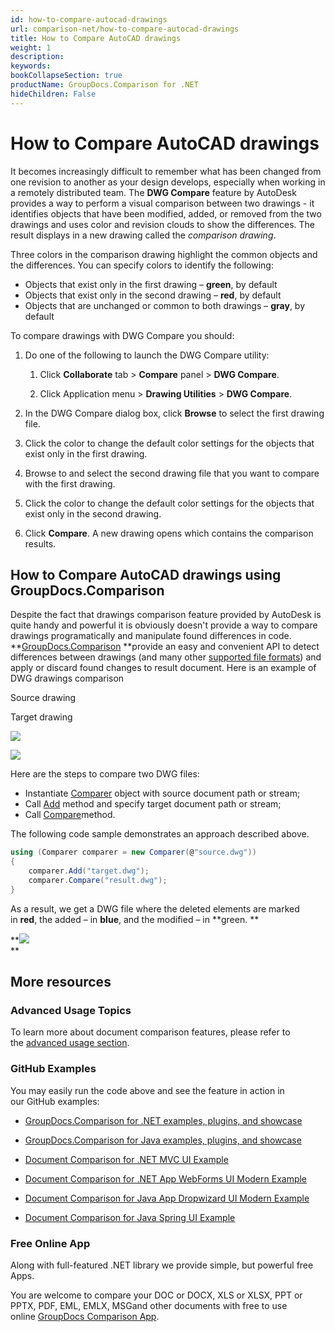 ```yaml
---
id: how-to-compare-autocad-drawings
url: comparison-net/how-to-compare-autocad-drawings
title: How to Compare AutoCAD drawings
weight: 1
description: 
keywords: 
bookCollapseSection: true
productName: GroupDocs.Comparison for .NET
hideChildren: False
---
```


# How to Compare AutoCAD drawings

It becomes increasingly difficult to remember what has been changed from one revision to another as your design develops, especially when working in a remotely distributed team. The **DWG Compare** feature by AutoDesk provides a way to perform a visual comparison between two drawings - it identifies objects that have been modified, added, or removed from the two drawings and uses color and revision clouds to show the differences. The result displays in a new drawing called the *comparison drawing*. 

Three colors in the comparison drawing highlight the common objects and the differences. You can specify colors to identify the following:

*   Objects that exist only in the first drawing – **green**, by default
*   Objects that exist only in the second drawing – **red**, by default
*   Objects that are unchanged or common to both drawings – **gray**, by default

To compare drawings with DWG Compare you should:

1.  Do one of the following to launch the DWG Compare utility: 
    1.  Click **Collaborate** tab > **Compare** panel > **DWG Compare**.
        
    2.  Click Application menu > **Drawing Utilities** > **DWG Compare**.
        
2.  In the DWG Compare dialog box, click **Browse** to select the first drawing file.
3.  Click the color to change the default color settings for the objects that exist only in the first drawing.
4.  Browse to and select the second drawing file that you want to compare with the first drawing.
5.  Click the color to change the default color settings for the objects that exist only in the second drawing.
6.  Click **Compare**. A new drawing opens which contains the comparison results.

## How to Compare AutoCAD drawings using GroupDocs.Comparison

Despite the fact that drawings comparison feature provided by AutoDesk is quite handy and powerful it is obviously doesn't provide a way to compare drawings programatically and manipulate found differences in code. **[GroupDocs.Comparison](https://products.groupdocs.com/comparison/net) **provide an easy and convenient API to detect differences between drawings (and many other [supported file formats](https://wiki.lisbon.dynabic.com/display/comparison/Supported+File+Formats)) and apply or discard found changes to result document. Here is an example of DWG drawings comparison

Source drawing

Target drawing

![](comparison-net/getting-started/comparison-use-cases/how-to-compare-autocad-drawings/88342552.png)

![](comparison-net/getting-started/comparison-use-cases/how-to-compare-autocad-drawings/88342550.png)

Here are the steps to compare two DWG files:

*   Instantiate [Comparer](https://apireference.groupdocs.com/net/comparison/groupdocs.comparison/comparer) object with source document path or stream;
*   Call [Add](https://apireference.groupdocs.com/net/comparison/groupdocs.comparison/comparer/methods/add/index) method and specify target document path or stream;
*   Call [Compare](https://apireference.groupdocs.com/net/comparison/groupdocs.comparison/comparer/methods/compare/index)method.

The following code sample demonstrates an approach described above.

```csharp
using (Comparer comparer = new Comparer(@"source.dwg"))
{
    comparer.Add("target.dwg");
    comparer.Compare("result.dwg");
}
```

  

As a result, we get a DWG file where the deleted elements are marked in **red**, the added – in **blue**, and the modified – in **green. **

**![](attachments/88178903/88342551.png)  
**

## More resources

### Advanced Usage Topics

To learn more about document comparison features, please refer to the [advanced usage section](https://docs.groupdocs.com/display/comparisonnet/Advanced+usage).

### GitHub Examples

You may easily run the code above and see the feature in action in our GitHub examples:

*   [GroupDocs.Comparison for .NET examples, plugins, and showcase](https://github.com/groupdocs-comparison/GroupDocs.Comparison-for-.NET)
    
*   [GroupDocs.Comparison for Java examples, plugins, and showcase](https://github.com/groupdocs-comparison/GroupDocs.Comparison-for-Java)
    
*   [Document Comparison for .NET MVC UI Example](https://github.com/groupdocs-comparison/GroupDocs.Comparison-for-.NET-MVC) 
    
*   [Document Comparison for .NET App WebForms UI Modern Example](https://github.com/groupdocs-comparison/GroupDocs.Comparison-for-.NET-WebForms)
    
*   [Document Comparison for Java App Dropwizard UI Modern Example](https://github.com/groupdocs-comparison/GroupDocs.Comparison-for-Java-Dropwizard)
    
*   [Document Comparison for Java Spring UI Example](https://github.com/groupdocs-comparison/GroupDocs.Comparison-for-Java-Spring)
    

### Free Online App

Along with full-featured .NET library we provide simple, but powerful free Apps.  

You are welcome to compare your DOC or DOCX, XLS or XLSX, PPT or PPTX, PDF, EML, EMLX, MSGand other documents with free to use online [GroupDocs Comparison App](https://products.groupdocs.app/comparison).
